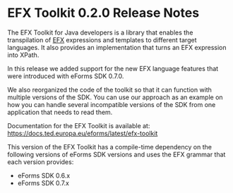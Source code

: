 # EFX Toolkit 0.2.0 Release Notes

The EFX Toolkit for Java developers is a library that enables the transpilation of [EFX](https://docs.ted.europa.eu/eforms/latest/efx) expressions and templates to different target languages. It also provides an implementation that turns an EFX expression into XPath.

In this release we added support for the new EFX language features that were introduced with eForms SDK 0.7.0.

We also reorganized the code of the toolkit so that it can function with multiple versions of the SDK. You can use our approach as an example on how you can handle several incompatible versions of the SDK from one application that needs to read them.

Documentation for the EFX Toolkit is available at: https://docs.ted.europa.eu/eforms/latest/efx-toolkit

This version of the EFX Toolkit has a compile-time dependency on the following versions of eForms SDK versions and uses the EFX grammar that each version provides:
- eForms SDK 0.6.x
- eForms SDK 0.7.x
